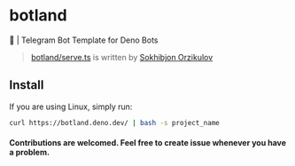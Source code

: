 # botland
🤖 | Telegram Bot Template for Deno Bots

> [botland/serve.ts](./serve.ts) is written by [Sokhibjon Orzikulov](https://github.com/orzklv/)


## Install


If you are using Linux, simply run:
```bash
curl https://botland.deno.dev/ | bash -s project_name  
```

#### Contributions are welcomed. Feel free to create issue whenever you have a problem.